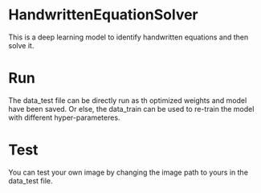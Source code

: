 # HandwrittenEquationSolver
This is a deep learning model to identify handwritten equations and then solve it.
# Run
The data_test file can be directly run as th optimized weights and model have been saved.
Or else, the data_train can be used to re-train the model with different hyper-parameteres.
# Test
You can test your own image by changing the image path to yours in the data_test file. 
